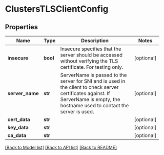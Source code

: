 # ClustersTLSClientConfig

## Properties
Name | Type | Description | Notes
------------ | ------------- | ------------- | -------------
**insecure** | **bool** | Insecure specifies that the server should be accessed without verifying the TLS certificate. For testing only. | [optional] 
**server_name** | **str** | ServerName is passed to the server for SNI and is used in the client to check server certificates against. If ServerName is empty, the hostname used to contact the server is used. | [optional] 
**cert_data** | **str** |  | [optional] 
**key_data** | **str** |  | [optional] 
**ca_data** | **str** |  | [optional] 

[[Back to Model list]](../README.md#documentation-for-models) [[Back to API list]](../README.md#documentation-for-api-endpoints) [[Back to README]](../README.md)

